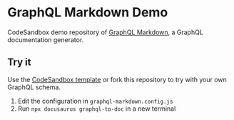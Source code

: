 # GraphQL Markdown Demo

CodeSandbox demo repository of [GraphQL Markdown](https://graphql-markdown.github.io), a GraphQL documentation generator.

## Try it

Use the [CodeSandbox template](https://codesandbox.io/s/graphql-markdown-demo-zrbcjf?file=/graphql-markdown.config.js) or fork this repository to try with your own GraphQL schema.

1. Edit the configuration in `graphql-markdown.config.js`
2. Run `npx docusaurus graphql-to-doc` in a new terminal
